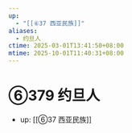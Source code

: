 ```yaml
---
up:
  - "[[⑥37 西亚民族]]"
aliases:
  - 约旦人
ctime: 2025-03-01T13:41:50+08:00
mtime: 2025-10-01T11:40:31+08:00
---
```


# ⑥379 约旦人

- up: [[⑥37 西亚民族]]
